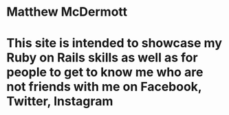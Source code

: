 # Matthew McDermott

# This site is intended to showcase my Ruby on Rails skills as well as for people to get to know me who are not friends with me on Facebook, Twitter, Instagram
